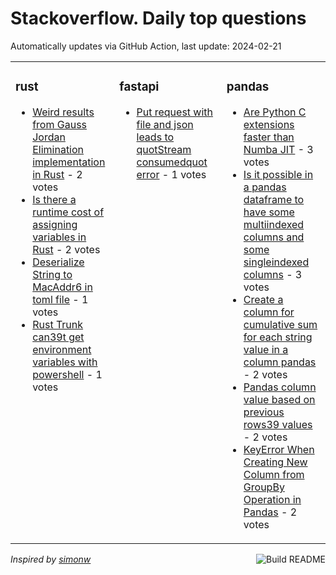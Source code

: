 # Stackoverflow. Daily top questions 

Automatically updates via GitHub Action, last update: <!-- date starts -->2024-02-21<!-- date ends -->


<table><tr><td valign="top" width="33%">

### rust
<!-- rust starts -->
* [Weird results from Gauss Jordan Elimination implementation in Rust](https://stackoverflow.com/questions/78029511/weird-results-from-gauss-jordan-elimination-implementation-in-rust) - 2 votes
* [Is there a runtime cost of assigning variables in Rust](https://stackoverflow.com/questions/78031058/is-there-a-runtime-cost-of-assigning-variables-in-rust) - 2 votes
* [Deserialize String to MacAddr6 in toml file](https://stackoverflow.com/questions/78027372/deserialize-string-to-macaddr6-in-toml-file) - 1 votes
* [Rust Trunk can39t get environment variables with powershell](https://stackoverflow.com/questions/78024649/rust-trunk-cant-get-environment-variables-with-powershell) - 1 votes
<!-- rust ends -->
</td><td valign="top" width="34%">


### fastapi
<!-- fastapi starts -->
* [Put request with file and json leads to quotStream consumedquot error](https://stackoverflow.com/questions/78028590/put-request-with-file-and-json-leads-to-stream-consumed-error) - 1 votes
<!-- fastapi ends -->
</td><td valign="top" width="34%">


### pandas
<!-- pandas starts -->
* [Are Python C extensions faster than Numba JIT](https://stackoverflow.com/questions/78034110/are-python-c-extensions-faster-than-numba-jit) - 3 votes
* [Is it possible in a pandas dataframe to have some multiindexed columns and some singleindexed columns](https://stackoverflow.com/questions/78035329/is-it-possible-in-a-pandas-dataframe-to-have-some-multiindexed-columns-and-some) - 3 votes
* [Create a column for cumulative sum for each string value in a column pandas](https://stackoverflow.com/questions/78025976/create-a-column-for-cumulative-sum-for-each-string-value-in-a-column-pandas) - 2 votes
* [Pandas column value based on previous rows39 values](https://stackoverflow.com/questions/78031991/pandas-column-value-based-on-previous-rows-values) - 2 votes
* [KeyError When Creating New Column from GroupBy Operation in Pandas](https://stackoverflow.com/questions/78027751/keyerror-when-creating-new-column-from-groupby-operation-in-pandas) - 2 votes
<!-- pandas ends -->
</td></tr></table>

<a href="https://github.com/hp0404/hp0404/actions"><img src="https://github.com/hp0404/hp0404/workflows/Build%20README/badge.svg" align="right" alt="Build README"></a> <p>*Inspired by  [simonw](https://github.com/simonw/simonw)*</p>
